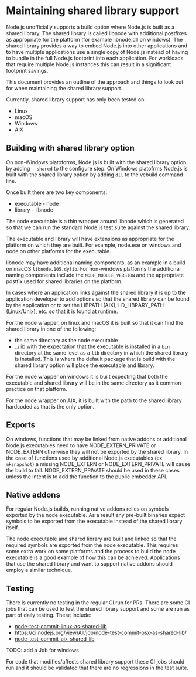 # Maintaining shared library support

Node.js unofficially supports a build option where Node.js is built as
a shared library. The shared library is called libnode with additional postfixes
as appropriate for the platform (for example libnode.dll on windows).
The shared library provides a way to embed Node.js into other
applications and to have multiple applications use a single copy of
Node.js instead of having to bundle in the full Node.js footprint
into each application. For workloads that require multiple Node.js
instances this can result in a significant footprint savings.

This document provides an outline of the approach and things to look
out for when maintaining the shared library support.

Currently, shared library support has only been tested on:

* Linux
* macOS
* Windows
* AIX

## Building with shared library option

On non-Windows platoforms, Node.js is built with the shared library
option by adding `--shared` to the configure step. On Windows
platofrms Node.js is built with the shared library option by
adding `dll` to the vcbuild command line.

Once built there are two key components:

* executable - node
* library - libnode

The node executable is a thin wrapper around libnode which is
generated so that we can run the standard Node.js test suite
against the shared library.

The executable and library will have extensions as appropriate
for the platform on which they are built. For
example, node.exe on windows and node on other platforms for
the executable.

libnode may have additional naming components, as an example
in a build on macOS `libnode.105.dylib`. For non-windows platforms
the additional naming components include the `NODE_MODULE_VERSION` and
the appropriate postfix used for shared libraries on the platform.

In cases where an application links against the shared
library it is up to the application developer to add options
so that the shared library can be found by the application or
to set the LIBPATH (AIX), LD\_LIBRARY\_PATH (Linux/Unix), etc.
so that it is found at runtime.

For the node wrapper, on linux and macOS it is built
so that it can find the shared library in one of
the following:

* the same directory as the node executable
* ../lib with the expectation that the executable is
  installed in a `bin` directory at the same level
  as a `lib` directory in which the shared library is
  installed. This is where the default package that
  is build with the shared library option will
  place the executable and library.

For the node wrapper on windows it is built expecting
that both the executable and shared library will
be in the same directory as it common practice on
that platform.

For the node wrapper on AIX, it is built with
the path to the shared library hardcoded as that
is the only option.

## Exports

On windows, functions that may be linked from native
addons or additional Node.js executables need to have
NODE_EXTERN_PRIVATE or NODE_EXTERN otherwise they will
not be exported by the shared library. In the case of
functions used by additional Node.js executables
(ex: `mksnapshot`) a missing NODE_EXTERN or
NODE_EXTERN_PRIVATE will cause the build to fail.
NODE_EXTERN_PRIVATE should be used in these cases
unless the intent is to add the function to the
public embedder API.

## Native addons

For regular Node.js builds, running native addons relies on symbols
exported by the node executable. As a result any
pre-built binaries expect symbols to be exported from the executable
instead of the shared library itself.

The node executable and shared library are built and linked
so that the required symbols are exported from the node
executable. This requires some extra work on some platforms
and the process to build the node executable is a good example
of how this can be achieved. Applications that use the shared
library and want to support native addons should employ
a similar technique.

## Testing

There is currently no testing in the regular CI run for PRs. There
are some CI jobs that can be used to test the shared library support and
some are run as part of daily testing. These include:

* [node-test-commit-linux-as-shared-lib](https://ci.nodejs.org/view/Node.js%20Daily/job/node-test-commit-linux-as-shared-lib/)
* <https://ci.nodejs.org/view/All/job/node-test-commit-osx-as-shared-lib/>
* [node-test-commit-aix-shared-lib](https://ci.nodejs.org/view/Node.js%20Daily/job/node-test-commit-aix-shared-lib/)

TODO: add a Job for windows

For code that modifies/affects shared library support these CI jobs should
run and it should be validated that there are no regressions in
the test suite.
